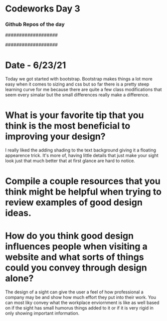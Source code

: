 # Codeworks Day 3

### Github Repos of the day

###################

###################

# Date - 6/23/21

Today we got started with bootstrap. Bootstrap makes things a lot more easy when it comes to sizing and css but so far there is a pretty steep learning curve for me because there are quite a few class modifications that seem every simalar but the small differences really make a difference.

# What is your favorite tip that you think is the most beneficial to improving your design?

I really liked the adding shading to the text background giving it a floating appearence trick. It's more of, having little details that just make your sight look just that much better that at first glance are hard to notice. 



# Compile a couple resources that you think might be helpful when trying to review examples of good design ideas.




# How do you think good design influences people when visiting a website and what sorts of things could you convey through design alone?



The design of a sight can give the user a feel of how professional a company may be and show how much effort they put into their work. You can most liky convey what the workplace enviornment is like as well based on if the sight has small humorus things added to it or if it is very rigid in only showing important information.